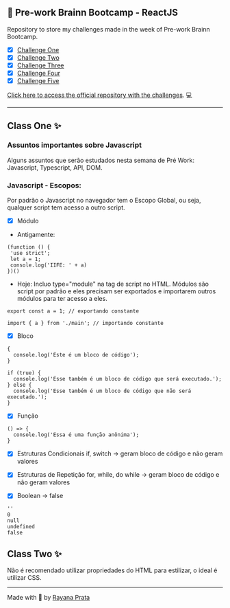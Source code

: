 ## 🌈 Pre-work Brainn Bootcamp - ReactJS

Repository to store my challenges made in the week of Pre-work Brainn Bootcamp.

- [x] [Challenge One](https://github.com/rayanaprata/pre-work-bootcamp-ReactJS/blob/master/challengeOne)
- [x] [Challenge Two](https://github.com/rayanaprata/pre-work-bootcamp-ReactJS/tree/master/challengeTwo)
- [x] [Challenge Three](https://github.com/rayanaprata/pre-work-bootcamp-ReactJS/tree/master/challengeThree)
- [x] [Challenge Four](https://github.com/rayanaprata/pre-work-bootcamp-ReactJS/tree/master/challengeFour)
- [x] [Challenge Five](https://github.com/rayanaprata/pre-work-bootcamp-ReactJS/tree/master/challengeFive)

[Click here to access the official repository with the challenges](https://github.com/brainnco/desafios-pre-work-b-academy). 💻

---

## Class One ✨

### Assuntos importantes sobre Javascript

Alguns assuntos que serão estudados nesta semana de Pré Work: Javascript, Typescript, API, DOM.

### Javascript - Escopos:

Por padrão o Javascript no navegador tem o Escopo Global, ou seja, qualquer script tem acesso a outro script.

- [x] Módulo

- Antigamente:

```
(function () {
 'use strict';
 let a = 1;
 console.log('IIFE: ' + a)
})()
```

- Hoje:
  Incluo type="module" na tag de script no HTML. Módulos são script por padrão e eles precisam ser exportados e importarem outros módulos para ter acesso a eles.

```
export const a = 1; // exportando constante
```

```
import { a } from './main'; // importando constante
```

- [x] Bloco

```
{
  console.log('Este é um bloco de código');
}
```

```
if (true) {
  console.log('Esse também é um bloco de código que será executado.');
} else {
  console.log('Esse também é um bloco de código que não será executado.');
}
```

- [x] Função

```
() => {
  console.log('Essa é uma função anônima');
}
```

- [x] Estruturas Condicionais
      if, switch -> geram bloco de código e não geram valores

- [x] Estruturas de Repetição
      for, while, do while -> geram bloco de código e não geram valores

- [x] Boolean -> false

```
''
0
null
undefined
false
```

## Class Two ✨

Não é recomendado utilizar propriedades do HTML para estilizar, o ideal é utilizar CSS.

---

Made with 🤍 by [Rayana Prata](https://www.linkedin.com/in/rayanaprata/)
